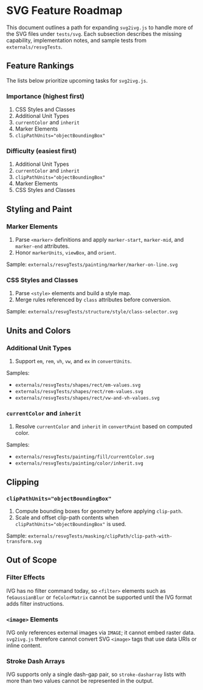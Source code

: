 # SVG Feature Roadmap

This document outlines a path for expanding `svg2ivg.js` to handle more of the SVG files under `tests/svg`.
Each subsection describes the missing capability, implementation notes, and sample tests from
`externals/resvgTests`.

## Feature Rankings

The lists below prioritize upcoming tasks for `svg2ivg.js`.

### Importance (highest first)
1. CSS Styles and Classes
2. Additional Unit Types
3. `currentColor` and `inherit`
4. Marker Elements
5. `clipPathUnits="objectBoundingBox"`

### Difficulty (easiest first)
1. Additional Unit Types
2. `currentColor` and `inherit`
3. `clipPathUnits="objectBoundingBox"`
4. Marker Elements
5. CSS Styles and Classes

## Styling and Paint

### Marker Elements
1. Parse `<marker>` definitions and apply `marker-start`, `marker-mid`, and `marker-end` attributes.
2. Honor `markerUnits`, `viewBox`, and `orient`.

Sample: `externals/resvgTests/painting/marker/marker-on-line.svg`

### CSS Styles and Classes
1. Parse `<style>` elements and build a style map.
2. Merge rules referenced by `class` attributes before conversion.

Sample: `externals/resvgTests/structure/style/class-selector.svg`

## Units and Colors

### Additional Unit Types
1. Support `em`, `rem`, `vh`, `vw`, and `ex` in `convertUnits`.

Samples:
- `externals/resvgTests/shapes/rect/em-values.svg`
- `externals/resvgTests/shapes/rect/rem-values.svg`
- `externals/resvgTests/shapes/rect/vw-and-vh-values.svg`

### `currentColor` and `inherit`
1. Resolve `currentColor` and `inherit` in `convertPaint` based on computed color.

Samples:
- `externals/resvgTests/painting/fill/currentColor.svg`
- `externals/resvgTests/painting/color/inherit.svg`

## Clipping

### `clipPathUnits="objectBoundingBox"`
1. Compute bounding boxes for geometry before applying `clip-path`.
2. Scale and offset clip-path contents when `clipPathUnits="objectBoundingBox"` is used.

Sample: `externals/resvgTests/masking/clipPath/clip-path-with-transform.svg`

## Out of Scope

### Filter Effects
IVG has no filter command today, so `<filter>` elements such as `feGaussianBlur` or `feColorMatrix` cannot be
supported until the IVG format adds filter instructions.

### `<image>` Elements
IVG only references external images via `IMAGE`; it cannot embed raster data. `svg2ivg.js` therefore cannot
convert SVG `<image>` tags that use data URIs or inline content.

### Stroke Dash Arrays
IVG supports only a single dash-gap pair, so `stroke-dasharray` lists with more than two values
cannot be represented in the output.

